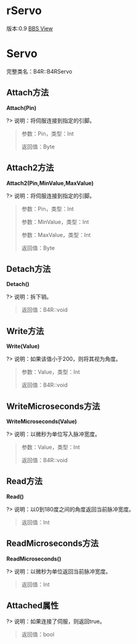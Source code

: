 # rServo

版本:0.9
[BBS View](https://www.b4x.com/android/forum/pages/results/?query=rServo)

# Servo
完整类名：B4R::B4RServo
## Attach方法
**Attach(Pin)**

?> 说明：将伺服连接到指定的引脚。
>
> 参数：Pin，类型：Int
>
> 返回值：Byte
## Attach2方法
**Attach2(Pin,MinValue,MaxValue)**

?> 说明：将伺服连接到指定的引脚。
>
> 参数：Pin，类型：Int
>
> 参数：MinValue，类型：Int
>
> 参数：MaxValue，类型：Int
>
> 返回值：Byte
## Detach方法
**Detach()**

?> 说明：拆下销。
>
> 返回值：B4R::void
## Write方法
**Write(Value)**

?> 说明：如果该值小于200，则将其视为角度。
>
> 参数：Value，类型：Int
>
> 返回值：B4R::void
## WriteMicroseconds方法
**WriteMicroseconds(Value)**

?> 说明：以微秒为单位写入脉冲宽度。
>
> 参数：Value，类型：Int
>
> 返回值：B4R::void
## Read方法
**Read()**

?> 说明：以0到180度之间的角度返回当前脉冲宽度。
>
> 返回值：Int
## ReadMicroseconds方法
**ReadMicroseconds()**

?> 说明：以微秒为单位返回当前脉冲宽度。
>
> 返回值：Int
## Attached属性

?> 说明：如果连接了伺服，则返回true。
>
> 返回值：bool
